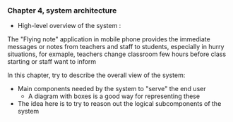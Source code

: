 ### Chapter 4, system architecture

* High-level overview of the system :

 The "Flying note" application in mobile phone provides the immediate messages or notes from teachers and staff to students, especially in hurry situations, for exmaple, teachers change classroom few hours before class starting or staff want to inform 




In this chapter, try to describe the overall view of the system:
* Main components needed by the system to "serve" the end user
  * A diagram with boxes is a good way for representing these
* The idea here is to try to reason out the logical subcomponents of the system

